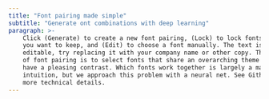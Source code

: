 ```yaml
---
title: "Font pairing made simple" 
subtitle: "Generate ont combinations with deep learning"
paragraph: >-
    Click (Generate) to create a new font pairing, (Lock) to lock fonts that
    you want to keep, and (Edit) to choose a font manually. The text is
    editable, try replacing it with your company name or other copy. The goal
    of font pairing is to select fonts that share an overarching theme yet
    have a pleasing contrast. Which fonts work together is largely a matter of
    intuition, but we approach this problem with a neural net. See Github for
    more technical details.
---
```

